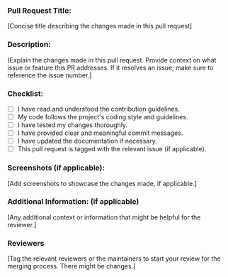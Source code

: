 ### Pull Request Title:

[Concise title describing the changes made in this pull request]

### Description:

[Explain the changes made in this pull request. Provide context on what issue or feature this PR addresses. If it resolves an issue, make sure to reference the issue number.]

### Checklist:

- [ ] I have read and understood the contribution guidelines.
- [ ] My code follows the project's coding style and guidelines.
- [ ] I have tested my changes thoroughly.
- [ ] I have provided clear and meaningful commit messages.
- [ ] I have updated the documentation if necessary.
- [ ] This pull request is tagged with the relevant issue (if applicable).

### Screenshots (if applicable):

[Add screenshots to showcase the changes made, if applicable.]

### Additional Information: (if applicable)

[Any additional context or information that might be helpful for the reviewer.]

### Reviewers 

[Tag the relevant reviewers or the maintainers to start your review for the merging process. There might be changes.]
